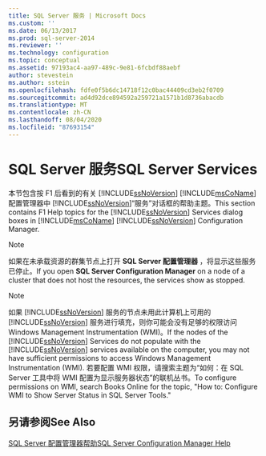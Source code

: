 ```yaml
---
title: SQL Server 服务 | Microsoft Docs
ms.custom: ''
ms.date: 06/13/2017
ms.prod: sql-server-2014
ms.reviewer: ''
ms.technology: configuration
ms.topic: conceptual
ms.assetid: 97193ac4-aa97-489c-9e81-6fcbdf88aebf
author: stevestein
ms.author: sstein
ms.openlocfilehash: fdfe0f5b6dc14718f12c0bac44409cd3eb2f0709
ms.sourcegitcommit: ad4d92dce894592a259721a1571b1d8736abacdb
ms.translationtype: MT
ms.contentlocale: zh-CN
ms.lasthandoff: 08/04/2020
ms.locfileid: "87693154"
---
```

# <a name="sql-server-services"></a><span data-ttu-id="88e5a-102">SQL Server 服务</span><span class="sxs-lookup"><span data-stu-id="88e5a-102">SQL Server Services</span></span>
  <span data-ttu-id="88e5a-103">本节包含按 F1 后看到的有关 [!INCLUDE[ssNoVersion](../../includes/ssnoversion-md.md)] [!INCLUDE[msCoName](../../includes/msconame-md.md)] 配置管理器中 [!INCLUDE[ssNoVersion](../../includes/ssnoversion-md.md)]“服务”对话框的帮助主题。</span><span class="sxs-lookup"><span data-stu-id="88e5a-103">This section contains F1 Help topics for the [!INCLUDE[ssNoVersion](../../includes/ssnoversion-md.md)] Services dialog boxes in [!INCLUDE[msCoName](../../includes/msconame-md.md)] [!INCLUDE[ssNoVersion](../../includes/ssnoversion-md.md)] Configuration Manager.</span></span>  
  
> [!NOTE]  
>  <span data-ttu-id="88e5a-104">如果在未承载资源的群集节点上打开 **SQL Server 配置管理器** ，将显示这些服务已停止。</span><span class="sxs-lookup"><span data-stu-id="88e5a-104">If you open **SQL Server Configuration Manager** on a node of a cluster that does not host the resources, the services show as stopped.</span></span>  
  
> [!NOTE]  
>  <span data-ttu-id="88e5a-105">如果 [!INCLUDE[ssNoVersion](../../includes/ssnoversion-md.md)] 服务的节点未用此计算机上可用的 [!INCLUDE[ssNoVersion](../../includes/ssnoversion-md.md)] 服务进行填充，则你可能会没有足够的权限访问 Windows Management Instrumentation (WMI)。</span><span class="sxs-lookup"><span data-stu-id="88e5a-105">If the nodes of the [!INCLUDE[ssNoVersion](../../includes/ssnoversion-md.md)] Services do not populate with the [!INCLUDE[ssNoVersion](../../includes/ssnoversion-md.md)] services available on the computer, you may not have sufficient permissions to access Windows Management Instrumentation (WMI).</span></span> <span data-ttu-id="88e5a-106">若要配置 WMI 权限，请搜索主题为“如何：在 SQL Server 工具中将 WMI 配置为显示服务器状态”的联机丛书。</span><span class="sxs-lookup"><span data-stu-id="88e5a-106">To configure permissions on WMI, search Books Online for the topic, "How to: Configure WMI to Show Server Status in SQL Server Tools."</span></span>  
  
## <a name="see-also"></a><span data-ttu-id="88e5a-107">另请参阅</span><span class="sxs-lookup"><span data-stu-id="88e5a-107">See Also</span></span>  
 [<span data-ttu-id="88e5a-108">SQL Server 配置管理器帮助</span><span class="sxs-lookup"><span data-stu-id="88e5a-108">SQL Server Configuration Manager Help</span></span>](../../../2014/tools/configuration-manager/sql-server-configuration-manager-help.md)  
  
  
